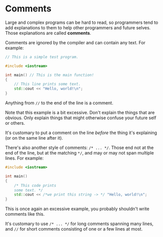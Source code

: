 # Comments

Large and complex programs can be hard to read, so programmers tend to add explanations to them to help other programmers and future selves. Those explanations are called **comments**.

Comments are ignored by the compiler and can contain any text. For example:

```cpp
// This is a simple test program.

#include <iostream>

int main() // This is the main function!
{
    // This line prints some text.
    std::cout << "Hello, world!\n";
}
```
Anything from `//` to the end of the line is a comment.

Note that this example is a bit excessive. Don't explain the things that are obvious. Only explain things that might otherwise confuse your future self or others.


It's customary to put a comment on the line *before* the thing it's explaining (or on the same line after it).

There's also another style of comments: `/* ... */`. Those end not at the end of the line, but at the matching `*/`, and may or may not span multiple lines. For example:
```cpp
#include <iostream>

int main()
{
    /* This code prints
    some text. */
    std::cout << /*we print this string -> */ "Hello, world!\n";
}
```
This is once again an excessive example, you probably shouldn't write comments like this.

It's customary to use `/* ... */` for long comments spanning many lines, and `//` for short comments consisting of one or a few lines at most.
